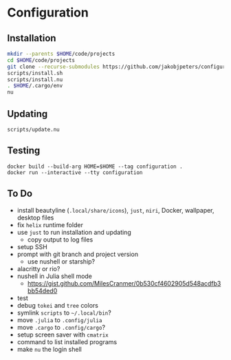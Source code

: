 
# Configuration

## Installation

```sh
mkdir --parents $HOME/code/projects
cd $HOME/code/projects
git clone --recurse-submodules https://github.com/jakobjpeters/configuration
scripts/install.sh
scripts/install.nu
. $HOME/.cargo/env
nu
```

## Updating

```nu
scripts/update.nu
```

## Testing

```nu
docker build --build-arg HOME=$HOME --tag configuration .
docker run --interactive --tty configuration
```

## To Do

- install beautyline (`.local/share/icons`), `just`, `niri`, Docker, wallpaper, desktop files
- fix `helix` runtime folder
- use `just` to run installation and updating
    - copy output to log files
- setup SSH
- prompt with git branch and project version
    - use nushell or starship?
- alacritty or rio?
- nushell in Julia shell mode
    - https://gist.github.com/MilesCranmer/0b530cf4602905d548acdfb3bb54ded0
- test
- debug `tokei` and `tree` colors
- symlink `scripts` to `~/.local/bin`?
- move `.julia` to `.config/julia`
- move `.cargo` to `.config/cargo`?
- setup screen saver with `cmatrix`
- command to list installed programs
- make `nu` the login shell

